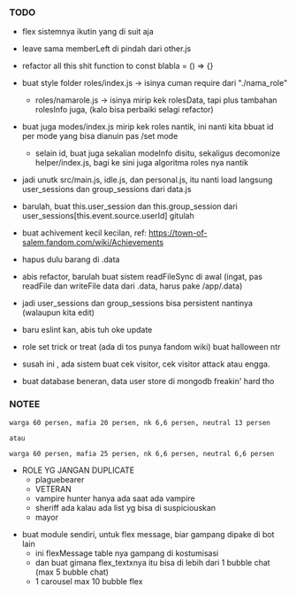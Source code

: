 ### TODO

- flex sistemnya ikutin yang di suit aja

- leave sama memberLeft di pindah dari other.js

- refactor all this shit function to const blabla = () => {}

- buat style folder roles/index.js -> isinya cuman require dari "./nama_role"
  - roles/namarole.js -> isinya mirip kek rolesData, tapi plus tambahan rolesInfo juga, (kalo bisa perbaiki selagi refactor)
  
- buat juga modes/index.js mirip kek roles nantik, ini nanti kita bbuat id per mode yang bisa dianuin pas /set mode
  - selain id, buat juga sekalian modeInfo disitu, sekaligus decomonize helper/index.js,
    bagi ke sini juga algoritma roles nya nantik
    
- jadi unutk src/main.js, idle.js, dan personal.js, itu nanti load langsung user_sessions dan group_sessions dari data.js
- barulah, buat this.user_session dan this.group_session dari user_sessions[this.event.source.userId] gitulah

- buat achivement kecil kecilan, ref: https://town-of-salem.fandom.com/wiki/Achievements

- hapus dulu barang di .data

- abis refactor, barulah buat sistem readFileSync di awal (ingat, pas readFile dan writeFile data dari .data, harus pake /app/.data)

- jadi user_sessions dan group_sessions bisa persistent nantinya (walaupun kita edit)

- baru eslint kan, abis tuh oke update

- role set trick or treat (ada di tos punya fandom wiki) buat halloween ntr

- susah ini , ada sistem buat cek visitor, cek visitor attack atau engga.

- buat database beneran, data user store di mongodb freakin' hard tho


### NOTEE

```
warga 60 persen, mafia 20 persen, nk 6,6 persen, neutral 13 persen	

atau	

warga 60 persen, mafia 25 persen, nk 6,6 persen, neutral 6,6 persen
```

- ROLE YG JANGAN DUPLICATE
  - plaguebearer
  - VETERAN
  - vampire hunter hanya ada saat ada vampire
  - sheriff ada kalau ada list yg bisa di suspiciouskan
  - mayor

* buat module sendiri, untuk flex message, biar gampang dipake di bot lain
  - ini flexMessage table nya gampang di kostumisasi
  - dan buat gimana flex_textxnya itu bisa di lebih dari 1 bubble chat (max 5 bubble chat)
  - 1 carousel max 10 bubble flex
